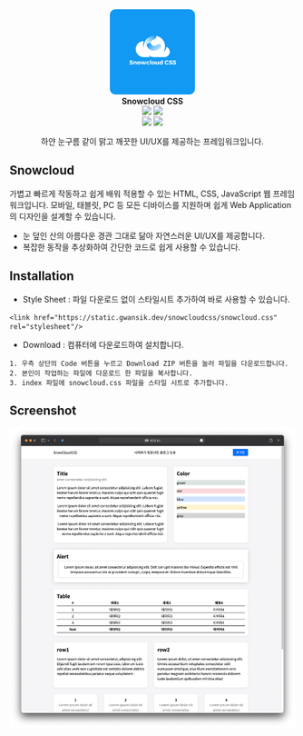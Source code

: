 <div align="center">
    <img width="150" src="src/logo.png" alt="{Logo}">
    <br />
    <b>Snowcloud CSS</b>
    <br />
    <img src="https://img.shields.io/badge/license-GPLv3-blue"/>
    <img src="https://img.shields.io/badge/build-v0.3.0 bata1-brightgreen"/><br>
    <img src="https://img.shields.io/badge/HTML-E34F26?style=flat&logo=html5&logoColor=white"/>
    <img src="https://img.shields.io/badge/CSS-1572B6?style=flat&logo=CSS3&logoColor=white"/>
    <p>하얀 눈구름 같이 맑고 깨끗한 UI/UX를 제공하는 프레임워크입니다.</p>

</div>

## Snowcloud

가볍고 빠르게 작동하고 쉽게 배워 적용할 수 있는 HTML, CSS, JavaScript 웹 프레임워크입니다. 모바일, 태블릿, PC 등 모든 디바이스를 지원하며 쉽게 Web Application의 디자인을 설계할 수 있습니다.

- 눈 덮인 산의 아름다운 경관 그대로 닮아 자연스러운 UI/UX를 제공합니다.
- 복잡한 동작을 추상화하여 간단한 코드로 쉽게 사용할 수 있습니다.

## Installation

- Style Sheet : 파일 다운로드 없이 스타일시트 추가하여 바로 사용할 수 있습니다.

```
<link href="https://static.gwansik.dev/snowcloudcss/snowcloud.css" rel="stylesheet"/>
```

- Download : 컴퓨터에 다운로드하여 설치합니다.

```
1. 우측 상단의 Code 버튼을 누르고 Download ZIP 버튼을 눌러 파일을 다운로드합니다.
2. 본인이 작업하는 파일에 다운로드 한 파일을 복사합니다.
3. index 파일에 snowcloud.css 파일을 스타일 시트로 추가합니다.
```

## Screenshot

<div align="center">
    <img src="screenshot/example.png" alt="{example}">
</div>
